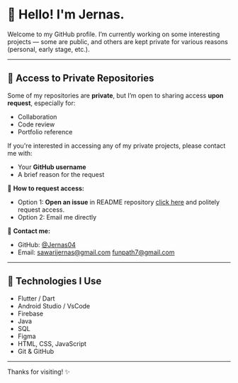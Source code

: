 # 👋 Hello! I'm Jernas.

Welcome to my GitHub profile. I’m currently working on some interesting projects — some are public, and others are kept private for various reasons (personal, early stage, etc.).

---

## 🔐 Access to Private Repositories

Some of my repositories are **private**, but I’m open to sharing access **upon request**, especially for:

- Collaboration
- Code review
- Portfolio reference

If you're interested in accessing any of my private projects, please contact me with:

- Your **GitHub username**
- A brief reason for the request

📩 **How to request access:**
- Option 1: **Open an issue** in README repository [click here](https://github.com/Jernas04/Jernas04?tab=repositories) and politely request access.
- Option 2: Email me directly


📩 **Contact me:**
- GitHub: [@Jernas04](https://github.com/Jernas04)
- Email: sawarijernas@gmail.com
         funpath7@gmail.com

---

## 🚀 Technologies I Use

- Flutter / Dart
- Android Studio / VsCode
- Firebase
- Java
- SQL
- Figma
- HTML, CSS, JavaScript
- Git & GitHub

---

Thanks for visiting! ✨
